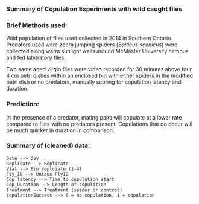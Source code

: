 ### Summary of Copulation Experiments with wild caught flies



### Brief Methods used:
  Wild population of flies used collected in 2014 in Southern Ontario. Predators used were zebra jumping spiders (*Salticus scenicus*) were collected along warm sunlight walls around McMaster University campus and fed laboratory flies.
  
  Two same aged virgin flies were video recorded for 30 minutes above four 4 cm petri dishes within an enclosed bin with either spiders in the modified petri dish or no predators, manually scoring for copulation latency and duration.
  
### Prediction:

  In the presence of a predator, mating pairs will copulate at a lower rate compared to flies with no predators present. Copulations that do occur will be much quicker in duration in comparison.
  
### Summary of (cleaned) data:

```
Date --> Day
Replicate --> Replicate 
Vial --> Bin replciate (1-4)
Fly_ID --> Unique FlyID
Cop_latency --> Time to copulation start
Cop_Duration --> Length of copulation
Treatment --> Treatment (spider or control)
copulationSuccess --> 0 = no copulation, 1 = copulation
```
  
  
  
  